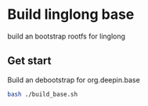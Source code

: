 # Build linglong base

build an bootstrap rootfs for linglong

## Get start

Build an debootstrap for org.deepin.base

```bash
bash ./build_base.sh
```

